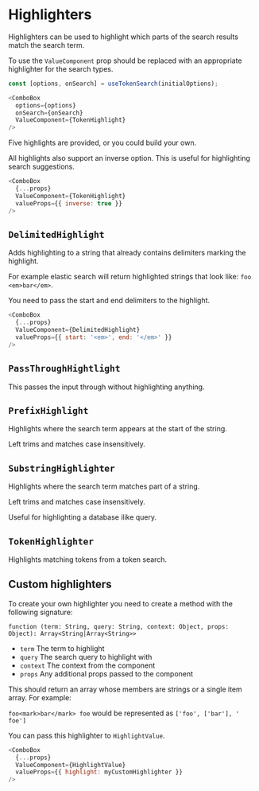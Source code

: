# Highlighters

Highlighters can be used to highlight which parts of the search results match the search term.

To use the `ValueComponent` prop should be replaced with an appropriate highlighter for the
search types.

```js
const [options, onSearch] = useTokenSearch(initialOptions);

<ComboBox
  options={options}
  onSearch={onSearch}
  ValueComponent={TokenHighlight}
/>
```

Five highlights are provided, or you could build your own.

All highlights also support an inverse option.  This is useful for highlighting search suggestions.

```js
<ComboBox
  {...props}
  ValueComponent={TokenHighlight}
  valueProps={{ inverse: true }}
/>
```

## `DelimitedHighlight`

Adds highlighting to a string that already contains delimiters marking the highlight.

For example elastic search will return highlighted strings that look like:
`foo <em>bar</em>`.

You need to pass the start and end delimiters to the highlight.

```js
<ComboBox
  {...props}
  ValueComponent={DelimitedHighlight}
  valueProps={{ start: '<em>', end: '</em>' }}
/>
```

## `PassThroughHightlight`

This passes the input through without highlighting anything.

## `PrefixHighlight`

Highlights where the search term appears at the start of the string.

Left trims and matches case insensitively.

## `SubstringHighlighter`

Highlights where the search term matches part of a string.

Left trims and matches case insensitively.

Useful for highlighting a database ilike query.

## `TokenHighlighter`

Highlights matching tokens from a token search.

## Custom highlighters

To create your own highlighter you need to create a method with the following signature:

`function (term: String, query: String, context: Object, props: Object): Array<String|Array<String>>`

- `term` The term to highlight
- `query` The search query to highlight with
- `context` The context from the component
- `props` Any additional props passed to the component

This should return an array whose members are strings or a single item array.  For example:

`foo<mark>bar</mark> foe` would be represented as `['foo', ['bar'], ' foe']`

You can pass this highlighter to `HighlightValue`.

```javascript
<ComboBox
  {...props}
  ValueComponent={HighlightValue}
  valueProps={{ highlight: myCustomHighlighter }}
/>
```
